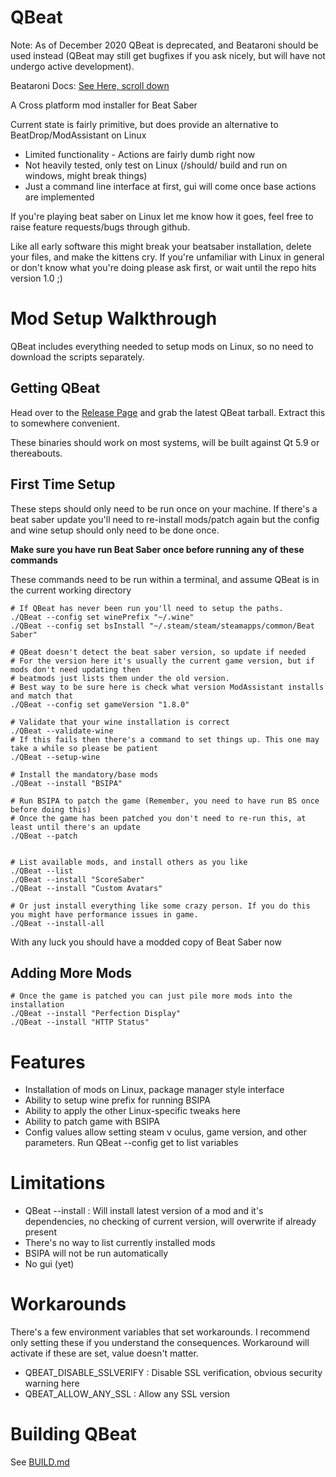 # QBeat
Note: As of December 2020 QBeat is deprecated, and Beataroni should be used instead (QBeat may still get bugfixes if you ask nicely, but will have not undergo active development).

Beataroni Docs:  [See Here, scroll down](https://github.com/geefr/beatsaber-linux-goodies/tree/live/Beataroni)

A Cross platform mod installer for Beat Saber

Current state is fairly primitive, but does provide an alternative to BeatDrop/ModAssistant on Linux
- Limited functionality - Actions are fairly dumb right now
- Not heavily tested, only test on Linux (/should/ build and run on windows, might break things)
- Just a command line interface at first, gui will come once base actions are implemented

If you're playing beat saber on Linux let me know how it goes, feel free to raise feature requests/bugs through github.

Like all early software this might break your beatsaber installation, delete your files, and make the kittens cry.
If you're unfamiliar with Linux in general or don't know what you're doing please ask first, or wait until the repo hits version 1.0 ;)

# Mod Setup Walkthrough
QBeat includes everything needed to setup mods on Linux, so no need to download the scripts separately.

## Getting QBeat
Head over to the [Release Page](https://github.com/geefr/beatsaber-linux-goodies/releases)  and grab the latest QBeat tarball. Extract this to somewhere convenient.

These binaries should work on most systems, will be built against Qt 5.9 or thereabouts.

## First Time Setup
These steps should only need to be run once on your machine.
If there's a beat saber update you'll need to re-install mods/patch again but the config and wine setup should only need to be done once.

**Make sure you have run Beat Saber once before running any of these commands**

These commands need to be run within a terminal, and assume QBeat is in the current working directory

```
# If QBeat has never been run you'll need to setup the paths.
./QBeat --config set winePrefix "~/.wine"
./QBeat --config set bsInstall "~/.steam/steam/steamapps/common/Beat Saber"

# QBeat doesn't detect the beat saber version, so update if needed
# For the version here it's usually the current game version, but if mods don't need updating then
# beatmods just lists them under the old version.
# Best way to be sure here is check what version ModAssistant installs and match that
./QBeat --config set gameVersion "1.8.0"

# Validate that your wine installation is correct
./QBeat --validate-wine
# If this fails then there's a command to set things up. This one may take a while so please be patient
./QBeat --setup-wine

# Install the mandatory/base mods
./QBeat --install "BSIPA"

# Run BSIPA to patch the game (Remember, you need to have run BS once before doing this)
# Once the game has been patched you don't need to re-run this, at least until there's an update
./QBeat --patch


# List available mods, and install others as you like
./QBeat --list
./QBeat --install "ScoreSaber"
./QBeat --install "Custom Avatars"

# Or just install everything like some crazy person. If you do this you might have performance issues in game.
./QBeat --install-all

```

With any luck you should have a modded copy of Beat Saber now

## Adding More Mods
```
# Once the game is patched you can just pile more mods into the installation
./QBeat --install "Perfection Display"
./QBeat --install "HTTP Status"
```

# Features
- Installation of mods on Linux, package manager style interface
- Ability to setup wine prefix for running BSIPA
- Ability to apply the other Linux-specific tweaks here
- Ability to patch game with BSIPA
- Config values allow setting steam v oculus, game version, and other parameters. Run QBeat --config get to list variables

# Limitations
- QBeat --install : Will install latest version of a mod and it's dependencies, no checking of current version, will overwrite if already present
- There's no way to list currently installed mods
- BSIPA will not be run automatically
- No gui (yet)

# Workarounds
There's a few environment variables that set workarounds. I recommend only setting these if you understand the consequences.
Workaround will activate if these are set, value doesn't matter.
- QBEAT_DISABLE_SSLVERIFY : Disable SSL verification, obvious security warning here
- QBEAT_ALLOW_ANY_SSL : Allow any SSL version

# Building QBeat
See [BUILD.md](BUILD.md)
